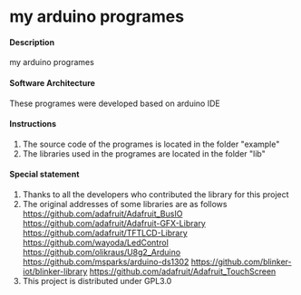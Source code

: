 # my arduino programes

#### Description
my arduino programes

#### Software Architecture
These programes were developed based on arduino IDE

#### Instructions

1.  The source code of the programes is located in the folder "example"
2.  The libraries used in the programes are located in the folder "lib"


#### Special statement

1.  Thanks to all the developers who contributed the library for this project
2.  The original addresses of some libraries are as follows
    https://github.com/adafruit/Adafruit_BusIO
    https://github.com/adafruit/Adafruit-GFX-Library
    https://github.com/adafruit/TFTLCD-Library
    https://github.com/wayoda/LedControl
    https://github.com/olikraus/U8g2_Arduino
    https://github.com/msparks/arduino-ds1302
    https://github.com/blinker-iot/blinker-library
    https://github.com/adafruit/Adafruit_TouchScreen
3.  This project is distributed under GPL3.0